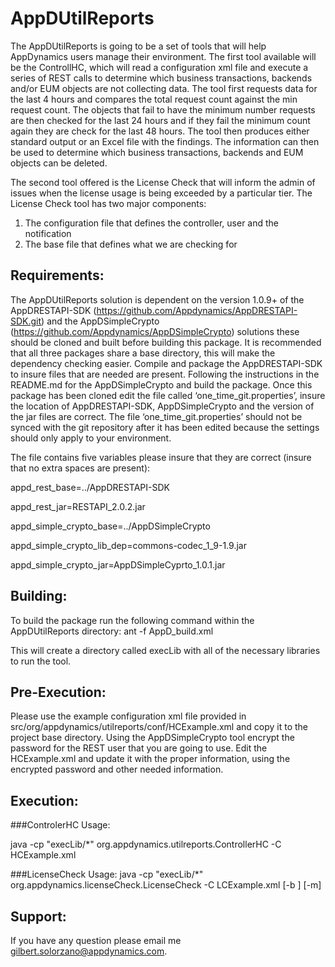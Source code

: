 AppDUtilReports
===============
The AppDUtilReports is going to be a set of tools that will help AppDynamics users manage their environment. The first tool available will be the ControllHC, which will read a configuration xml file and execute a series of REST calls to determine which business transactions, backends and/or EUM objects are not collecting data. The tool first requests data for the last 4 hours and compares the total request count against the min request count. The objects that fail to have the minimum number requests are then checked for the last 24 hours and if they fail the minimum count again they are check for the last 48 hours. The tool then produces either standard output or an Excel file with the findings. The information can then be used to determine which business transactions, backends and EUM objects can be deleted. 

The second tool offered is the License Check that will inform the admin of issues when the license usage is being exceeded by a particular tier. The License Check tool has two major components: 
1. The configuration file that defines the controller, user and the notification 
2. The base file that defines what we are checking for 


Requirements:
-------------
The AppDUtilReports solution is dependent on the version 1.0.9+ of the AppDRESTAPI-SDK (https://github.com/Appdynamics/AppDRESTAPI-SDK.git) and the AppDSimpleCrypto (https://github.com/Appdynamics/AppDSimpleCrypto) solutions these should be cloned and built before building this package. It is recommended that all three packages share a base directory, this will make the dependency checking easier. Compile and package the AppDRESTAPI-SDK to insure files that are needed are present. Following the instructions in the README.md for the AppDSimpleCrypto and build the package. Once this package has been cloned edit the file called ‘one_time_git.properties’, insure the location of AppDRESTAPI-SDK, AppDSimpleCrypto and  the version of the jar files are correct. The file ‘one_time_git.properties’ should not be synced with the git repository after it has been edited because the settings should only apply to your environment.

The file contains five variables please insure that they are correct (insure that no extra spaces are present): 

  appd_rest_base=../AppDRESTAPI-SDK 

  appd_rest_jar=RESTAPI_2.0.2.jar

  appd_simple_crypto_base=../AppDSimpleCrypto

  appd_simple_crypto_lib_dep=commons-codec_1_9-1.9.jar

  appd_simple_crypto_jar=AppDSimpleCyprto_1.0.1.jar



Building:
---------

To build the package run the following command within the AppDUtilReports directory:
 ant -f AppD_build.xml

This will create a directory called execLib with all of the necessary libraries to run the tool.


Pre-Execution:
--------------

Please use the example configuration xml file provided in src/org/appdynamics/utilreports/conf/HCExample.xml and copy it to the project base directory. Using the AppDSimpleCrypto tool encrypt the password for the REST user that you are going to use. Edit the HCExample.xml and update it with the proper information, using the encrypted password and other needed information.

Execution:
----------

###ControlerHC
Usage:

java -cp "execLib/*" org.appdynamics.utilreports.ControllerHC -C HCExample.xml

###LicenseCheck
Usage:
java -cp "execLib/*" org.appdynamics.licenseCheck.LicenseCheck -C LCExample.xml [-b <FILEPATH>] [-m]

Support:
--------
If you have any question please email me gilbert.solorzano@appdynamics.com.
